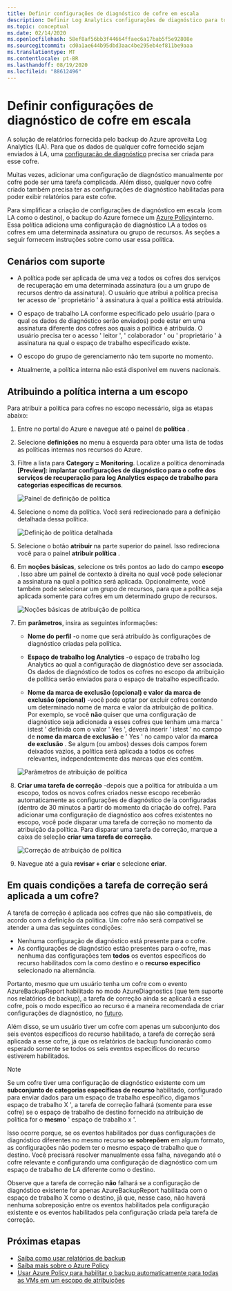 ```yaml
---
title: Definir configurações de diagnóstico de cofre em escala
description: Definir Log Analytics configurações de diagnóstico para todos os cofres em um determinado escopo usando Azure Policy
ms.topic: conceptual
ms.date: 02/14/2020
ms.openlocfilehash: 58ef8af56bb3f44664ffaec6a17bab5f5e92808e
ms.sourcegitcommit: cd0a1ae644b95dbd3aac4be295eb4ef811be9aaa
ms.translationtype: MT
ms.contentlocale: pt-BR
ms.lasthandoff: 08/19/2020
ms.locfileid: "88612496"
---
```

# <a name="configure-vault-diagnostics-settings-at-scale"></a>Definir configurações de diagnóstico de cofre em escala

A solução de relatórios fornecida pelo backup do Azure aproveita Log Analytics (LA). Para que os dados de qualquer cofre fornecido sejam enviados à LA, uma [configuração de diagnóstico](./backup-azure-diagnostic-events.md) precisa ser criada para esse cofre.

Muitas vezes, adicionar uma configuração de diagnóstico manualmente por cofre pode ser uma tarefa complicada. Além disso, qualquer novo cofre criado também precisa ter as configurações de diagnóstico habilitadas para poder exibir relatórios para este cofre.

Para simplificar a criação de configurações de diagnóstico em escala (com LA como o destino), o backup do Azure fornece um [Azure Policy](../governance/policy/index.yml)interno. Essa política adiciona uma configuração de diagnóstico LA a todos os cofres em uma determinada assinatura ou grupo de recursos. As seções a seguir fornecem instruções sobre como usar essa política.

## <a name="supported-scenarios"></a>Cenários com suporte

* A política pode ser aplicada de uma vez a todos os cofres dos serviços de recuperação em uma determinada assinatura (ou a um grupo de recursos dentro da assinatura). O usuário que atribui a política precisa ter acesso de ' proprietário ' à assinatura à qual a política está atribuída.

* O espaço de trabalho LA conforme especificado pelo usuário (para o qual os dados de diagnóstico serão enviados) pode estar em uma assinatura diferente dos cofres aos quais a política é atribuída. O usuário precisa ter o acesso ' leitor ', ' colaborador ' ou ' proprietário ' à assinatura na qual o espaço de trabalho especificado existe.

* O escopo do grupo de gerenciamento não tem suporte no momento.

* Atualmente, a política interna não está disponível em nuvens nacionais.

## <a name="assigning-the-built-in-policy-to-a-scope"></a>Atribuindo a política interna a um escopo

Para atribuir a política para cofres no escopo necessário, siga as etapas abaixo:

1. Entre no portal do Azure e navegue até o painel de **política** .
2. Selecione **definições** no menu à esquerda para obter uma lista de todas as políticas internas nos recursos do Azure.
3. Filtre a lista para **Category = Monitoring**. Localize a política denominada **[Preview]: implantar configurações de diagnóstico para o cofre dos serviços de recuperação para log Analytics espaço de trabalho para categorias específicas de recursos**.

    ![Painel de definição de política](./media/backup-azure-policy-configure-diagnostics/policy-definition-blade.png)

4. Selecione o nome da política. Você será redirecionado para a definição detalhada dessa política.

    ![Definição de política detalhada](./media/backup-azure-policy-configure-diagnostics/detailed-policy-definition.png)

5. Selecione o botão **atribuir** na parte superior do painel. Isso redireciona você para o painel **atribuir política** .

6. Em **noções básicas**, selecione os três pontos ao lado do campo **escopo** . Isso abre um painel de contexto à direita no qual você pode selecionar a assinatura na qual a política será aplicada. Opcionalmente, você também pode selecionar um grupo de recursos, para que a política seja aplicada somente para cofres em um determinado grupo de recursos.

    ![Noções básicas de atribuição de política](./media/backup-azure-policy-configure-diagnostics/policy-assignment-basics.png)

7. Em **parâmetros**, insira as seguintes informações:

    * **Nome do perfil** -o nome que será atribuído às configurações de diagnóstico criadas pela política.
    * **Espaço de trabalho log Analytics** -o espaço de trabalho log Analytics ao qual a configuração de diagnóstico deve ser associada. Os dados de diagnóstico de todos os cofres no escopo da atribuição de política serão enviados para o espaço de trabalho especificado.

    * **Nome da marca de exclusão (opcional) e valor da marca de exclusão (opcional)** -você pode optar por excluir cofres contendo um determinado nome de marca e valor da atribuição de política. Por exemplo, se você **não** quiser que uma configuração de diagnóstico seja adicionada a esses cofres que tenham uma marca ' istest ' definida com o valor ' Yes ', deverá inserir ' istest ' no campo de **nome da marca de exclusão** e ' Yes ' no campo valor da **marca de exclusão** . Se algum (ou ambos) desses dois campos forem deixados vazios, a política será aplicada a todos os cofres relevantes, independentemente das marcas que eles contêm.

    ![Parâmetros de atribuição de política](./media/backup-azure-policy-configure-diagnostics/policy-assignment-parameters.png)

8. **Criar uma tarefa de correção** -depois que a política for atribuída a um escopo, todos os novos cofres criados nesse escopo receberão automaticamente as configurações de diagnóstico de la configuradas (dentro de 30 minutos a partir do momento da criação do cofre). Para adicionar uma configuração de diagnóstico aos cofres existentes no escopo, você pode disparar uma tarefa de correção no momento da atribuição da política. Para disparar uma tarefa de correção, marque a caixa de seleção **criar uma tarefa de correção**.

    ![Correção de atribuição de política](./media/backup-azure-policy-configure-diagnostics/policy-assignment-remediation.png)

9. Navegue até a guia **revisar + criar** e selecione **criar**.

## <a name="under-what-conditions-will-the-remediation-task-apply-to-a-vault"></a>Em quais condições a tarefa de correção será aplicada a um cofre?

A tarefa de correção é aplicada aos cofres que não são compatíveis, de acordo com a definição da política. Um cofre não será compatível se atender a uma das seguintes condições:

* Nenhuma configuração de diagnóstico está presente para o cofre.
* As configurações de diagnóstico estão presentes para o cofre, mas nenhuma das configurações tem **todos** os eventos específicos do recurso habilitados com la como destino e o **recurso específico** selecionado na alternância.

Portanto, mesmo que um usuário tenha um cofre com o evento AzureBackupReport habilitado no modo AzureDiagnostics (que tem suporte nos relatórios de backup), a tarefa de correção ainda se aplicará a esse cofre, pois o modo específico ao recurso é a maneira recomendada de criar configurações de diagnóstico, no [futuro](./backup-azure-diagnostic-events.md#legacy-event).

Além disso, se um usuário tiver um cofre com apenas um subconjunto dos seis eventos específicos do recurso habilitado, a tarefa de correção será aplicada a esse cofre, já que os relatórios de backup funcionarão como esperado somente se todos os seis eventos específicos do recurso estiverem habilitados.

> [!NOTE]
>
> Se um cofre tiver uma configuração de diagnóstico existente com um **subconjunto de categorias específicas de recurso** habilitado, configurado para enviar dados para um espaço de trabalho específico, digamos ' espaço de trabalho X ', a tarefa de correção falhará (somente para esse cofre) se o espaço de trabalho de destino fornecido na atribuição de política for o **mesmo** ' espaço de trabalho x '.
>
>Isso ocorre porque, se os eventos habilitados por duas configurações de diagnóstico diferentes no mesmo recurso **se sobrepõem** em algum formato, as configurações não podem ter o mesmo espaço de trabalho que o destino. Você precisará resolver manualmente essa falha, navegando até o cofre relevante e configurando uma configuração de diagnóstico com um espaço de trabalho de LA diferente como o destino.
>
> Observe que a tarefa de correção **não** falhará se a configuração de diagnóstico existente for apenas AzureBackupReport habilitada com o espaço de trabalho X como o destino, já que, nesse caso, não haverá nenhuma sobreposição entre os eventos habilitados pela configuração existente e os eventos habilitados pela configuração criada pela tarefa de correção.

## <a name="next-steps"></a>Próximas etapas

* [Saiba como usar relatórios de backup](./configure-reports.md)
* [Saiba mais sobre o Azure Policy](../governance/policy/index.yml)
* [Usar Azure Policy para habilitar o backup automaticamente para todas as VMs em um escopo de atribuições](./backup-azure-auto-enable-backup.md)
